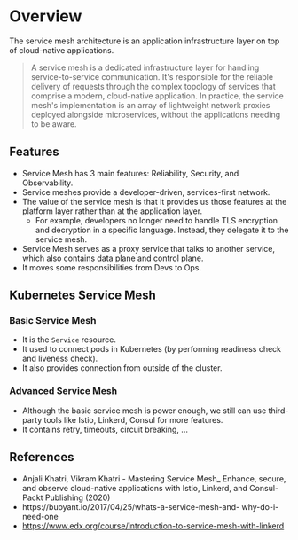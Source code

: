 # Overview

The service mesh architecture is an application infrastructure layer on top of cloud-native applications.

> A service mesh is a dedicated infrastructure layer for handling service-to-service communication. It's responsible for the reliable delivery of requests through the complex topology of services that comprise a modern, cloud-native application. In practice, the service mesh's implementation is an array of lightweight network proxies deployed alongside microservices, without the applications needing to be aware.

## Features
- Service Mesh has 3 main features: Reliability, Security, and Observability.
- Service meshes provide a developer-driven, services-first network.
- The value of the service mesh is that it provides us those features at the platform layer rather than at the application layer.
    - For example, developers no longer need to handle TLS encryption and decryption in a specific language. Instead, they delegate it to the service mesh.
- Service Mesh serves as a proxy service that talks to another service, which also contains data plane and control plane.
- It moves some responsibilities from Devs to Ops.


## Kubernetes Service Mesh

### Basic Service Mesh
- It is the `Service` resource.
- It used to connect pods in Kubernetes (by performing readiness check and liveness check).
- It also provides connection from outside of the cluster.

### Advanced Service Mesh
- Although the basic service mesh is power enough, we still can use third-party tools like Istio, Linkerd, Consul for more features.
- It contains retry, timeouts, circuit breaking, ...


## References
- Anjali Khatri, Vikram Khatri - Mastering Service Mesh_ Enhance, secure, and observe cloud-native applications with Istio, Linkerd, and Consul-Packt Publishing (2020)
- https:/​/​buoyant.​io/​2017/​04/​25/​whats-​a-​service-​mesh-​and- why-​do-​i-​need-​one
- https://www.edx.org/course/introduction-to-service-mesh-with-linkerd